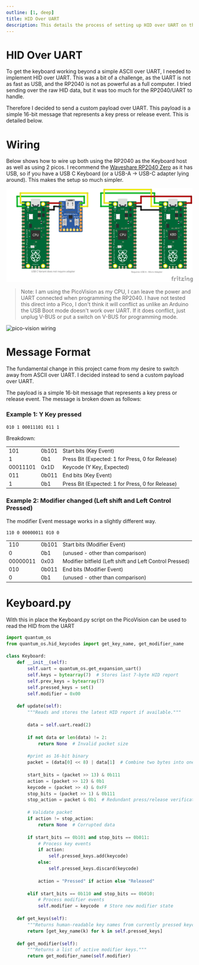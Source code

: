 ```yaml
---
outline: [1, deep]
title: HID Over UART
description: This details the process of setting up HID over UART on the Raspberry Pi Pico.
---
```


<PageTitle />

# HID Over UART

To get the keyboard working beyond a simple ASCII over UART, I needed to implement HID over UART. This was a bit of a challenge, as the UART is not as fast as USB, and the RP2040 is not as powerful as a full computer. I tried sending over the raw HID data, but it was too much for the RP2040/UART to handle.

Therefore I decided to send a custom payload over UART. This payload is a simple 16-bit message that represents a key press or release event. This is detailed below.

# Wiring

Below shows how to wire up both using the RP2040 as the Keyboard host as well as using 2 picos. I recommend the [Waveshare RP2040 Zero](https://www.waveshare.com/rp2040-zero.htm) as it has USB, so if you have a USB C Keyboard (or a USB-A -> USB-C adapter lying around). This makes the setup so much simpler.  

![wiring diagram](https://github.com/Quantum-264/hid-over-uart-keyboard/blob/main/usb-keyboard_bb.png?raw=true)

> Note: I am using the PicoVision as my CPU, I can leave the power and UART connected when programming the RP2040. I have not tested this direct into a Pico, I don't think it will conflict as unlike an Arduino the USB Boot mode doesn't work over UART. If it does conflict, just unplug V-BUS or put a switch on V-BUS for programming mode. 

![pico-vision wiring](../../../blog/2025/03/14.png)

# Message Format

The fundamental change in this project came from my desire to switch away from ASCII over UART. I decided instead to send a custom payload over UART.

The payload is a simple 16-bit message that represents a key press or release event. The message is broken down as follows:

### Example 1: Y Key pressed

```
010 1 00011101 011 1
```

Breakdown:

||||
|-|:-|:-|
| 101          |   0b101   |	Start bits (Key Event)                                | 
| 1            |   0b1     |	Press Bit (Expected: 1 for Press, 0 for Release)      |
| 00011101     |   0x1D    |	Keycode (Y Key, Expected)                             | 
| 011          |   0b011   |	End bits (Key Event)                                  |
| 1            |   0b1     |	Press Bit (Expected: 1 for Press, 0 for Release)      |

### Example 2: Modifier changed (Left shift and Left Control Pressed)

The modifier Event message works in a slightly different way.

```
110 0 00000011 010 0
```

||||
|-|:-|:-|
| 110          |   0b101   |	Start bits (Modifier Event)                             | 
| 0            |   0b1     |	(unused - other than comparison)                        |
| 00000011     |   0x03    |	Modifier bitfield (Left shift and Left Control Pressed) | 
| 010          |   0b011   |	End bits (Modifier Event)                               |
| 0            |   0b1     |	(unused - other than comparison)                        |


# Keyboard.py

With this in place the Keyboard.py script on the PicoVision can be used to read the HID from the UART 

```python
import quantum_os
from quantum_os.hid_keycodes import get_key_name, get_modifier_name

class Keyboard:
    def __init__(self):
        self.uart = quantum_os.get_expansion_uart()
        self.keys = bytearray(7)  # Stores last 7-byte HID report
        self.prev_keys = bytearray(7)
        self.pressed_keys = set()
        self.modifier = 0x00

    def update(self):
        """Reads and stores the latest HID report if available."""

        data = self.uart.read(2)

        if not data or len(data) != 2:
            return None  # Invalid packet size
        
        #print as 16-bit binary
        packet = (data[0] << 8) | data[1]  # Combine two bytes into one 16-bit value

        start_bits = (packet >> 13) & 0b111
        action = (packet >> 12) & 0b1
        keycode = (packet >> 4) & 0xFF
        stop_bits = (packet >> 1) & 0b111
        stop_action = packet & 0b1  # Redundant press/release verification

        # Validate packet
        if action != stop_action:
            return None  # Corrupted data

        if start_bits == 0b101 and stop_bits == 0b011:
            # Process key events
            if action:
                self.pressed_keys.add(keycode)
            else:
                self.pressed_keys.discard(keycode)

            action = "Pressed" if action else "Released"

        elif start_bits == 0b110 and stop_bits == 0b010:
            # Process modifier events
            self.modifier = keycode  # Store new modifier state

    def get_keys(self):
        """Returns human-readable key names from currently pressed keycodes."""
        return [get_key_name(k) for k in self.pressed_keys]

    def get_modifier(self):
        """Returns a list of active modifier keys."""
        return get_modifier_name(self.modifier)

```